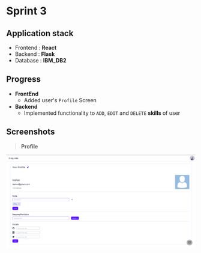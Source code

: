 # Sprint 3

## Application stack

- Frontend : **React**
- Backend : **Flask**
- Database : **IBM_DB2**

## Progress

- **FrontEnd**
  - Added user's `Profile` Screen
- **Backend**
  - Implemented functionality to `ADD`, `EDIT` and `DELETE` **skills** of user

## Screenshots

> **Profile**

![Alt text](/Project%20Development%20Phase/Sprint3/screenshots/Profile.png)
